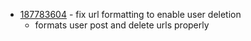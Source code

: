 - [187783604](https://www.pivotaltracker.com/story/show/187783604) - fix url formatting to enable user deletion
    - formats user post and delete urls properly

